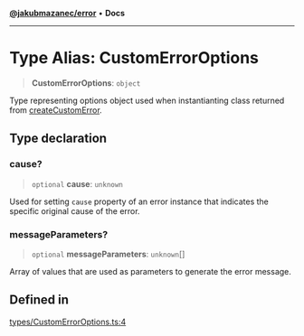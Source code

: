 [**@jakubmazanec/error**](../README.md) • **Docs**

---

# Type Alias: CustomErrorOptions

> **CustomErrorOptions**: `object`

Type representing options object used when instantianting class returned from
[createCustomError](../functions/createCustomError.md).

## Type declaration

### cause?

> `optional` **cause**: `unknown`

Used for setting `cause` property of an error instance that indicates the specific original cause of
the error.

### messageParameters?

> `optional` **messageParameters**: `unknown`[]

Array of values that are used as parameters to generate the error message.

## Defined in

[types/CustomErrorOptions.ts:4](https://github.com/jakubmazanec/tools/blob/3137813ef46c72d3c081751f960a2aa2c61ad567/packages/error/source/types/CustomErrorOptions.ts#L4)
